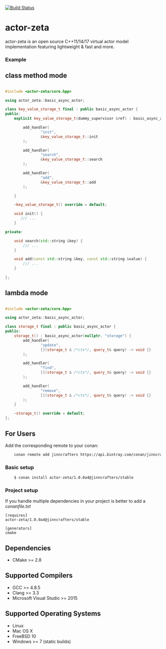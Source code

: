 [![Build Status](https://travis-ci.org/jinncrafters/actor-zeta.svg?branch=master)](https://travis-ci.org/jinncrafters/actor-zeta)

actor-zeta
========================

actor-zeta is an open source C++11/14/17 virtual actor model implementation featuring lightweight & fast and more.

### Example

## class method mode 

```C++

#include <actor-zeta/core.hpp>

using actor_zeta::basic_async_actor;

class key_value_storage_t final : public basic_async_actor {
public:
    explicit key_value_storage_t(dummy_supervisor &ref) : basic_async_actor(ref, "storage") {

        add_handler(
                "init",
                &key_value_storage_t::init
        );

        add_handler(
                "search",
                &key_value_storage_t::search
        );

        add_handler(
                "add",
                &key_value_storage_t::add
        );

    }

    ~key_value_storage_t() override = default;

    void init() {
       /// ...
    }

private:

    void search(std::string &key) {
        /// ...
    }

    void add(const std::string &key, const std::string &value) {
        /// ...
    }
    
};

```

## lambda mode

```C++

#include <actor-zeta/core.hpp>

using actor_zeta::basic_async_actor;

class storage_t final : public basic_async_actor {
public:
    storage_t() : basic_async_actor(nullptr, "storage") {
        add_handler(
                "update",
                [](storage_t & /*ctx*/, query_t& query) -> void {}
        );

        add_handler(
                "find",
                [](storage_t & /*ctx*/, query_t& query) -> void {}
        );

        add_handler(
                "remove",
                [](storage_t & /*ctx*/, query_t& query) -> void {}
        );
    }

    ~storage_t() override = default;
};

```

## For Users

Add the corresponding remote to your conan:

```bash
    conan remote add jinncrafters https://api.bintray.com/conan/jinncrafters/conan
```

### Basic setup
```bash
    $ conan install actor-zeta/1.0.0a4@jinncrafters/stable
```
### Project setup

If you handle multiple dependencies in your project is better to add a *conanfile.txt*

    [requires]
    actor-zeta/1.0.0a4@jinncrafters/stable

    [generators]
    cmake

## Dependencies

* CMake >= 2.8

## Supported Compilers

* GCC >= 4.8.5
* Clang >= 3.3
* Microsoft Visual Studio >= 2015

## Supported Operating Systems

* Linux
* Mac OS X
* FreeBSD 10
* Windows >= 7 (static builds)
